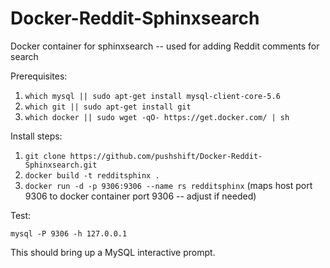 # Docker-Reddit-Sphinxsearch
Docker container for sphinxsearch -- used for adding Reddit comments for search 

Prerequisites:

1.  ```which mysql || sudo apt-get install mysql-client-core-5.6```
2.  ```which git || sudo apt-get install git```
3.  ```which docker || sudo wget -qO- https://get.docker.com/ | sh```

Install steps:

1.  ```git clone https://github.com/pushshift/Docker-Reddit-Sphinxsearch.git```
2.  ```docker build -t redditsphinx .```
3.  ```docker run -d -p 9306:9306 --name rs redditsphinx``` (maps host port 9306 to docker container port 9306 -- adjust if needed)

Test:

```mysql -P 9306 -h 127.0.0.1```

This should bring up a MySQL interactive prompt.

